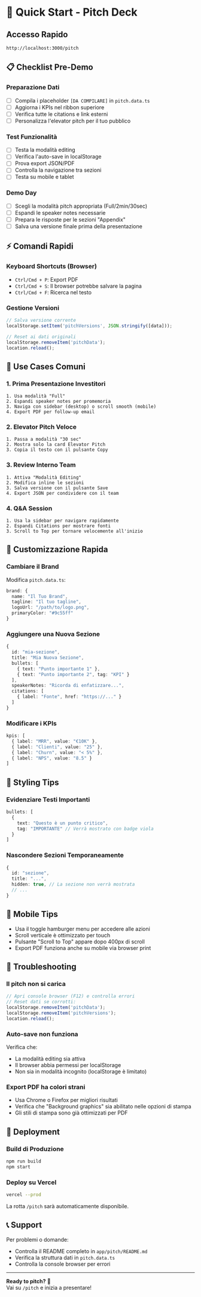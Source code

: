 # 🚀 Quick Start - Pitch Deck

## Accesso Rapido

```
http://localhost:3000/pitch
```

## 📋 Checklist Pre-Demo

### Preparazione Dati
- [ ] Compila i placeholder `[DA COMPILARE]` in `pitch.data.ts`
- [ ] Aggiorna i KPIs nel ribbon superiore
- [ ] Verifica tutte le citations e link esterni
- [ ] Personalizza l'elevator pitch per il tuo pubblico

### Test Funzionalità
- [ ] Testa la modalità editing
- [ ] Verifica l'auto-save in localStorage
- [ ] Prova export JSON/PDF
- [ ] Controlla la navigazione tra sezioni
- [ ] Testa su mobile e tablet

### Demo Day
- [ ] Scegli la modalità pitch appropriata (Full/2min/30sec)
- [ ] Espandi le speaker notes necessarie
- [ ] Prepara le risposte per le sezioni "Appendix"
- [ ] Salva una versione finale prima della presentazione

## ⚡ Comandi Rapidi

### Keyboard Shortcuts (Browser)
- `Ctrl/Cmd + P`: Export PDF
- `Ctrl/Cmd + S`: Il browser potrebbe salvare la pagina
- `Ctrl/Cmd + F`: Ricerca nel testo

### Gestione Versioni
```typescript
// Salva versione corrente
localStorage.setItem('pitchVersions', JSON.stringify([data]));

// Reset ai dati originali
localStorage.removeItem('pitchData');
location.reload();
```

## 🎯 Use Cases Comuni

### 1. Prima Presentazione Investitori
```
1. Usa modalità "Full"
2. Espandi speaker notes per promemoria
3. Naviga con sidebar (desktop) o scroll smooth (mobile)
4. Export PDF per follow-up email
```

### 2. Elevator Pitch Veloce
```
1. Passa a modalità "30 sec"
2. Mostra solo la card Elevator Pitch
3. Copia il testo con il pulsante Copy
```

### 3. Review Interno Team
```
1. Attiva "Modalità Editing"
2. Modifica inline le sezioni
3. Salva versione con il pulsante Save
4. Export JSON per condividere con il team
```

### 4. Q&A Session
```
1. Usa la sidebar per navigare rapidamente
2. Espandi Citations per mostrare fonti
3. Scroll to Top per tornare velocemente all'inizio
```

## 🔧 Customizzazione Rapida

### Cambiare il Brand
Modifica `pitch.data.ts`:
```typescript
brand: {
  name: "Il Tuo Brand",
  tagline: "Il tuo tagline",
  logoUrl: "/path/to/logo.png",
  primaryColor: "#9c55ff"
}
```

### Aggiungere una Nuova Sezione
```typescript
{
  id: "mia-sezione",
  title: "Mia Nuova Sezione",
  bullets: [
    { text: "Punto importante 1" },
    { text: "Punto importante 2", tag: "KPI" }
  ],
  speakerNotes: "Ricorda di enfatizzare...",
  citations: [
    { label: "Fonte", href: "https://..." }
  ]
}
```

### Modificare i KPIs
```typescript
kpis: [
  { label: "MRR", value: "€10K" },
  { label: "Clienti", value: "25" },
  { label: "Churn", value: "< 5%" },
  { label: "NPS", value: "8.5" }
]
```

## 🎨 Styling Tips

### Evidenziare Testi Importanti
```typescript
bullets: [
  { 
    text: "Questo è un punto critico",
    tag: "IMPORTANTE" // Verrà mostrato con badge viola
  }
]
```

### Nascondere Sezioni Temporaneamente
```typescript
{
  id: "sezione",
  title: "...",
  hidden: true, // La sezione non verrà mostrata
  // ...
}
```

## 📱 Mobile Tips

- Usa il toggle hamburger menu per accedere alle azioni
- Scroll verticale è ottimizzato per touch
- Pulsante "Scroll to Top" appare dopo 400px di scroll
- Export PDF funziona anche su mobile via browser print

## 🐛 Troubleshooting

### Il pitch non si carica
```typescript
// Apri console browser (F12) e controlla errori
// Reset dati se corrotti:
localStorage.removeItem('pitchData');
localStorage.removeItem('pitchVersions');
location.reload();
```

### Auto-save non funziona
Verifica che:
- La modalità editing sia attiva
- Il browser abbia permessi per localStorage
- Non sia in modalità incognito (localStorage è limitato)

### Export PDF ha colori strani
- Usa Chrome o Firefox per migliori risultati
- Verifica che "Background graphics" sia abilitato nelle opzioni di stampa
- Gli stili di stampa sono già ottimizzati per PDF

## 🚀 Deployment

### Build di Produzione
```bash
npm run build
npm start
```

### Deploy su Vercel
```bash
vercel --prod
```

La rotta `/pitch` sarà automaticamente disponibile.

## 📞 Support

Per problemi o domande:
- Controlla il README completo in `app/pitch/README.md`
- Verifica la struttura dati in `pitch.data.ts`
- Controlla la console browser per errori

---

**Ready to pitch?** 🎯  
Vai su `/pitch` e inizia a presentare!

